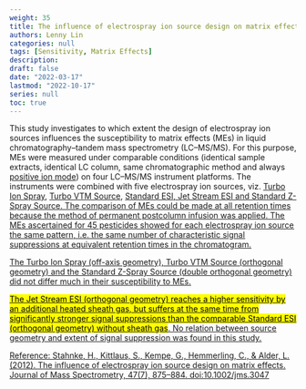 ```yaml
---
weight: 35
title: The influence of electrospray ion source design on matrix effects
authors: Lenny Lin
categories: null
tags: [Sensitivity, Matrix Effects]
description: 
draft: false
date: "2022-03-17"
lastmod: "2022-10-17"
series: null
toc: true
---
```


<!--more-->

This study investigates to which extent the design of electrospray ion sources influences the susceptibility to matrix effects (MEs) in liquid chromatography–tandem mass spectrometry (LC–MS/MS). For this purpose, MEs were measured under comparable conditions (identical sample extracts, identical LC column, same chromatographic method and always <u>positive ion mode</u>) on four LC–MS/MS instrument platforms. The instruments were combined with five electrospray ion sources, viz. <u>Turbo Ion Spray</u>, <u>Turbo VTM Source</u>, <u>Standard ESI<u>, <u>Jet Stream ESI<u> and <u>Standard Z-Spray Source<u>. The comparison of MEs could be made at all retention times because the method of permanent postcolumn infusion was applied. The MEs ascertained for 45 pesticides showed for each electrospray ion source the same pattern, i.e. the same number of characteristic signal suppressions at equivalent retention times in the chromatogram.   

The Turbo Ion Spray (off-axis geometry), Turbo VTM Source (orthogonal geometry) and the Standard Z-Spray Source (double orthogonal geometry) did not differ much in their susceptibility to MEs.   

<mark>The Jet Stream ESI (orthogonal geometry) reaches a higher sensitivity by an additional heated sheath gas, but suffers at the same time from significantly stronger signal suppressions than the comparable Standard ESI (orthogonal geometry) without sheath gas</mark>. No relation between source geometry and extent of signal suppression was found in this study. 

Reference: Stahnke, H., Kittlaus, S., Kempe, G., Hemmerling, C., & Alder, L. (2012). The influence of electrospray ion source design on matrix effects. Journal of Mass Spectrometry, 47(7), 875–884. doi:10.1002/jms.3047 
